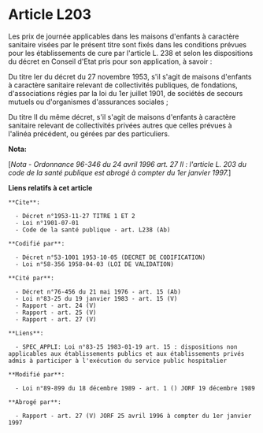 # Article L203

Les prix de journée applicables dans les maisons d'enfants à caractère sanitaire visées par le présent titre sont fixés dans
les conditions prévues pour les établissements de cure par l'article L. 238 et selon les dispositions du décret en Conseil
d'Etat pris pour son application, à savoir :

Du titre Ier du décret du 27 novembre 1953, s'il s'agit de maisons d'enfants à caractère sanitaire relevant de collectivités
publiques, de fondations, d'associations régies par la loi du 1er juillet 1901, de sociétés de secours mutuels ou
d'organismes d'assurances sociales ;

Du titre II du même décret, s'il s'agit de maisons d'enfants à caractère sanitaire relevant de collectivités privées autres
que celles prévues à l'alinéa précédent, ou gérées par des particuliers.

**Nota:**

[*Nota - Ordonnance 96-346 du 24 avril 1996 art. 27 II : l'article L. 203 du code de la santé publique est abrogé à compter
du 1er janvier 1997.*]

**Liens relatifs à cet article**

	**Cite**:

	  - Décret n°1953-11-27 TITRE 1 ET 2
	  - Loi n°1901-07-01
	  - Code de la santé publique - art. L238 (Ab)

	**Codifié par**:

	  - Décret n°53-1001 1953-10-05 (DECRET DE CODIFICATION)
	  - Loi n°58-356 1958-04-03 (LOI DE VALIDATION)

	**Cité par**:

	  - Décret n°76-456 du 21 mai 1976 - art. 15 (Ab)
	  - Loi n°83-25 du 19 janvier 1983 - art. 15 (V)
	  - Rapport - art. 24 (V)
	  - Rapport - art. 25 (V)
	  - Rapport - art. 27 (V)

	**Liens**:

	  - SPEC_APPLI: Loi n°83-25 1983-01-19 art. 15 : dispositions non applicables aux établissements publics et aux établissements privés admis à participer à l'exécution du service public hospitalier

	**Modifié par**:

	  - Loi n°89-899 du 18 décembre 1989 - art. 1 () JORF 19 décembre 1989

	**Abrogé par**:

	  - Rapport - art. 27 (V) JORF 25 avril 1996 à compter du 1er janvier 1997
